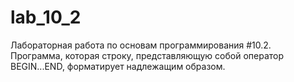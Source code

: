 # lab_10_2
Лабораторная работа по основам программирования #10.2. Программа, которая строку, представляющую собой оператор BEGIN...END, форматирует надлежащим образом.
